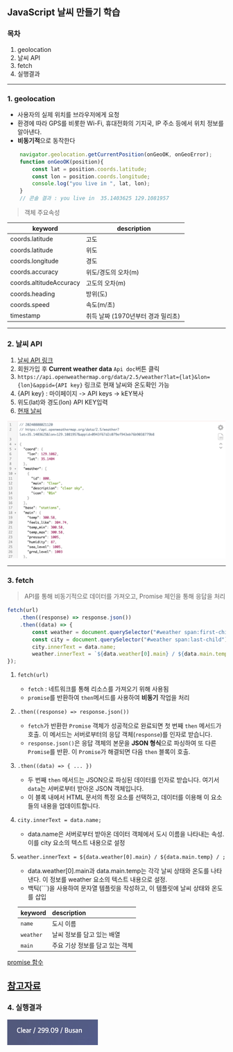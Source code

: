 ## JavaScript 날씨 만들기 학습

### 목차
1. geolocation
2. 날씨 API
3. fetch
4. 실행결과
----
### 1. geolocation
- 사용자의 실제 위치를 브라우저에게 요청
- 환경에 따라 GPS를 비롯한 Wi-Fi, 휴대전화의 기지국, IP 주소 등에서 위치 정보를 알아낸다.
- **비동기적**으로 동작한다
```javaScript
    navigator.geolocation.getCurrentPosition(onGeoOK, onGeoError);
    function onGeoOK(position){
        const lat = position.coords.latitude;
        const lon = position.coords.longitude;
        console.log("you live in ", lat, lon);
    }
    // 콘솔 결과 : you live in  35.1403625 129.1081957
```
> 객체 주요속성

|keyword|description|
|-------|-----------|
|coords.latitude|고도|
| coords.latitude|위도|
|coords.longitude|경도 |
|coords.accuracy|위도/경도의 오차(m) |
|coords.altitudeAccuracy|고도의 오차(m) |
|coords.heading|방위(도) |
|coords.speed|속도(m/초) |
|timestamp|취득 날짜 (1970년부터 경과 밀리초) |

---
### 2. 날씨 API

1. [날씨 API 링크](https://openweathermap.org/api)
2. 회원가입 후 **Current weather data** `Api doc`버튼 클릭
3. `https://api.openweathermap.org/data/2.5/weather?lat={lat}&lon={lon}&appid={API key}` 링크로 현재 날씨와 온도확인 가능
4. {API key} : 마이페이지 -> API keys -> kEY복사
5. 위도(lat)와 경도(lon) API KEY입력
6. [현재 날씨](https://api.openweathermap.org/data/2.5/weather?lat=35.1403625&lon=129.1081957&appid=0943f67d2c079ef943eb76b9038779b8)

![img01_png](/images/weather/img01.png)

---
### 3. fetch
> API를 통해 비동기적으로 데이터를 가져오고, Promise 체인을 통해 응답을 처리
```javaScript
fetch(url)
    .then((response) => response.json())
    .then((data) => {
        const weather = document.querySelector("#weather span:first-child");
        const city = document.querySelector("#weather span:last-child");
        city.innerText = data.name;
        weather.innerText = `${data.weather[0].main} / ${data.main.temp} / `;
});
```
1. `fetch(url)`
    - `fetch` : 네트워크를 통해 리소스를 가져오기 위해 사용됨
    - `promise`를 반환하여 `then`메서드를 사용하여 **비동기** 작업을 처리

2. `.then((response) => response.json())`
    - `fetch`가 반환한 `Promise` 객체가 성공적으로 완료되면 첫 번째 `then` 메서드가 호출. 이 메서드는 서버로부터의 응답 객체(`response`)를 인자로 받습니다.
    - `response.json()`은 응답 객체의 본문을 **JSON 형식**으로 파싱하여 또 다른 `Promise`를 반환. 이 `Promise`가 해결되면 다음 `then` 블록이 호출.
3. `.then((data) => { ... })`
    - 두 번째 `then` 메서드는 JSON으로 파싱된 데이터를 인자로 받습니다. 여기서 `data`는 서버로부터 받아온 JSON 객체입니다.
    - 이 블록 내에서 HTML 문서의 특정 요소를 선택하고, 데이터를 이용해 이 요소들의 내용을 업데이트합니다.
4. `city.innerText = data.name;`
    - data.name은 서버로부터 받아온 데이터 객체에서 도시 이름을 나타내는 속성. 이를 city 요소의 텍스트 내용으로 설정
5. `weather.innerText = ${data.weather[0].main} / ${data.main.temp} / ;`
    - data.weather[0].main과 data.main.temp는 각각 날씨 상태와 온도를 나타낸다. 이 정보를 weather 요소의 텍스트 내용으로 설정.
    - 백틱(```)을 사용하여 문자열 템플릿을 작성하고, 이 템플릿에 날씨 상태와 온도를 삽입

    |keyword|description|
    |-------|-----------|
    |`name`| 도시 이름|
    |`weather`| 날씨 정보를 담고 있는 배열|
    |`main`| 주요 기상 정보를 담고 있는 객체|


[promise 함수](https://github.com/KangJeoungMi/Study-JavaScript/blob/master/markdown/day06.md#5-fetch)

[참고자료](https://frogand.tistory.com/207)
---
### 4. 실행결과
![img02_png](/images/weather/img02.png)

